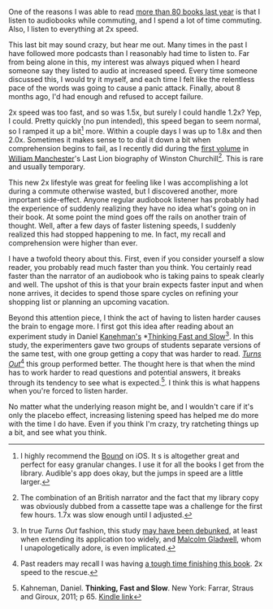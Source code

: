 One of the reasons I was able to read [more than 80 books last year](https://with.thegra.in/books) is that I listen to audiobooks while commuting, and I spend a lot of time commuting. Also, I listen to everything at 2x speed.

This last bit may sound crazy, but hear me out. Many times in the past I have followed more podcasts than I reasonably had time to listen to. Far from being alone in this, my interest was always piqued when I heard someone say they listed to audio at increased speed. Every time someone discussed this, I would try it myself, and each time I felt like the relentless pace of the words was going to cause a panic attack. Finally, about 8 months ago, I'd had enough and refused to accept failure.

2x speed was too fast, and so was 1.5x, but surely I could handle  1.2x? Yep, I could. Pretty quickly (no pun intended), this speed began to seem normal, so I ramped it up a bit[^1] more. Within a couple days I was up to 1.8x and then 2.0x. Sometimes it makes sense to to dial it down a bit when comprehension begins to fail, as I recently did during the [first volume](http://www.amazon.com/dp/B0092XHPWC/?tag=potatowire-20) in [William Manchester](https://en.m.wikipedia.org/wiki/William_Manchester)'s Last Lion biography of Winston Churchill[^2]. This is rare and usually temporary. 

This new 2x lifestyle was great for feeling like I was accomplishing a lot during a commute otherwise wasted, but I discovered another, more important side-effect. Anyone regular audiobook listener has probably had the experience of suddenly realizing they have no idea what's going on in their book. At some point the mind goes off the rails on another train of thought. Well, after a few days of faster listening speeds, I suddenly realized this had stopped happening to me. In fact, my recall and comprehension were higher than ever.

I have a twofold theory about this. First, even if you consider yourself a slow reader, you probably read much faster than you think. You certainly read faster than the narrator of an audiobook who is taking pains to speak clearly and well. The upshot of this is that your brain expects faster input and when none arrives, it decides to spend those spare cycles on refining your shopping list or planning an upcoming vacation.

Beyond this attention piece, I think the act of having to listen harder causes the brain to engage more. I first got this idea after reading about an experiment study in Daniel [Kanehman's](https://en.m.wikipedia.org/wiki/Daniel_Kahneman) *[Thinking Fast and Slow](http://www.amazon.com/dp/0374533555/?tag=potatowire-20)[^3]. In this study, the experimenters gave two groups of students separate versions of the same test, with one group getting a copy that was harder to read. [*Turns Out*](https://twitter.com/hotdogsladies/status/174994584395464705)[^4] this group performed better. The thought here is that when the mind has to work harder to read questions and potential answers, it breaks through its tendency to see what is expected.[^5]. I think this is what happens when you're forced to listen harder.

No matter what the underlying reason might be, and I wouldn't care if it's only the placebo effect, increasing listening speed has helped me do more with the time I do have. Even if you think I'm crazy, try ratcheting things up a bit, and see what you think.

[^1]: I highly recommend the [Bound](https://itunes.apple.com/us/app/bound-audiobooks-from-the-cloud/id1041727137?mt=8) on iOS. It s is altogether great and perfect for easy granular changes. I use it for all the books I get from the library. Audible's app does okay, but the jumps in speed are a little larger.

[^2]: The combination of an British narrator and the fact that my library copy was obviously dubbed from a cassette tape was a challenge for the first few hours. 1.7x was slow enough until I adjusted.

[^3]: In true *Turns Out* fashion, this study [may have been debunked](http://www.terryburnham.com/2015/04/a-trick-for-higher-sat-scores.html), at least when extending its application too widely, and [Malcolm Gladwell](https://en.m.wikipedia.org/wiki/Malcolm_Gladwell), whom I unapologetically adore, is even implicated.

[^4]: Past readers may recall I was having [a tough time finishing this book](https://with.thegra.in/finished). 2x speed to the rescue.

[^5]: Kahneman, Daniel. **Thinking, Fast and Slow**. New York: Farrar, Straus and Giroux, 2011; p 65. [Kindle link](https://read.amazon.com/kp/kshare?asin=B00555X8OA&id=bIp50paIQ6e0jr6ZCdZP-A)